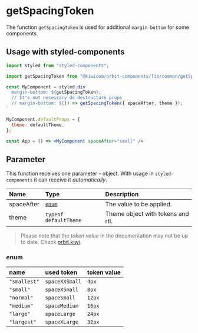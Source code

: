 # getSpacingToken
The function `getSpacingToken` is used for additional `margin-bottom` for some components.

## Usage with styled-components
```jsx
import styled from "styled-components";

import getSpacingToken from "@kiwicom/orbit-components/lib/common/getSpacingToken";

const MyComponent = styled.div`
  margin-bottom: ${getSpacingToken};
  // It's not necessary do destructure props
  // margin-bottom: ${() => getSpacingToken({ spaceAfter, theme }};
`

MyComponent.defaultProps = {
  theme: defaultTheme,
};

const App = () => <MyComponent spaceAfter="small" />
```

## Parameter
This function receives one parameter - object. With usage in `styled-components` it can receive it *automatically*.

| Name         | Type                     | Description                      |
| :-------     | :----------------------- | :------------------------------- |
| spaceAfter   | [`enum`](#enum)          | The value to be applied.
| theme        | `typeof defaultTheme`    | Theme object with tokens and rtl.

> Please note that the *token value* in the documentation may not be up to date. Check [orbit.kiwi](https://orbit.kiwi/design-tokens/).

### enum
| name              | used token      | token value |
| :---------------- | :-------------- | :---------- |
| `"smallest"`      | `spaceXXSmall`  | `4px`       |
| `"small"`         | `spaceXSmall`   | `8px`       |
| `"normal"`        | `spaceSmall`    | `12px`      |
| `"medium"`        | `spaceMedium`   | `16px`      |
| `"large"`         | `spaceLarge`    | `24px`      |
| `"largest"`       | `spaceXLarge`   | `32px`      |
